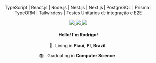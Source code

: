 <p align="center">TypeScript | React.js | Node.js | Nest.js | Next.js | PostgreSQL | Prisma | TypeORM | Tailwindcss | Testes Unitários de integração e E2E </p>

<p align="center">

  <a href="https://web.whatsapp.com/send?phone=+5589999866277" alt="WhatsApp" target="_blank">
    <img src="https://img.shields.io/badge/-WhatsApp-000000?style=flat-square&logo=WhatsApp&logoColor=white" />
  </a>
  
  <a href="https://www.linkedin.com/in/rodrigobarros3/" alt="LinkedIn" target="_blank">
    <img src="https://img.shields.io/badge/-LinkedIn-000000?style=flat-square&logo=Linkedin&logoColor=white" />
  </a>

  <a href="https://github.com/rodrigobarros2" alt="GitHub" target="_blank">
    <img src="https://img.shields.io/badge/-GitHub-000000?style=flat-square&logo=Github&logoColor=white" />
  </a>

</p>

<h4 align="center">
  Hello! I'm <b>Rodrigo</b>!
</h4>
<p align="center">
  📌 &nbsp; Living in <b>Piauí</b>, <b>PI</b>, <b>Brazil</b> &nbsp;
</p>
<p align="center">
<p align="center">
  📚 &nbsp; Graduating in <b>Computer Science</b> &nbsp;
</p>
